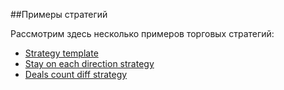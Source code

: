 ##Примеры стратегий

Рассмотрим здесь несколько примеров торговых стратегий:

* [Strategy template](strategy_template.md)
* [Stay on each direction strategy](./stay_on_each_dir_strategy.md)
* [Deals count diff strategy](./deals_count_diff_strategy.md)
